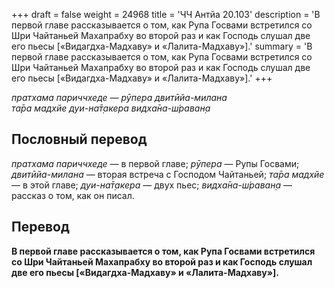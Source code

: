 +++
draft = false
weight = 24968
title = 'ЧЧ Антйа 20.103'
description = 'В первой главе рассказывается о том, как Рупа Госвами встретился со Шри Чайтаньей Махапрабху во второй раз и как Господь слушал две его пьесы [«Видагдха-Мадхаву» и «Лалита-Мадхаву»].'
summary = 'В первой главе рассказывается о том, как Рупа Госвами встретился со Шри Чайтаньей Махапрабху во второй раз и как Господь слушал две его пьесы [«Видагдха-Мадхаву» и «Лалита-Мадхаву»].'
+++

_пратхама париччхеде — рӯпера двитӣйа-милана  
та̄ра мадхйе дуи-на̄т̣акера видха̄на-ш́раван̣а_

## Пословный перевод

_пратхама_ _париччхеде_ — в первой главе; _рӯпера_ — Рупы Госвами; _двитӣйа_\-_милана_ — вторая встреча с Господом Чайтаньей; _та̄ра_ _мадхйе_ — в этой главе; _дуи_\-_на̄т̣акера_ — двух пьес; _видха̄на_\-_ш́раван̣а_ — рассказ о том, как он писал.

## Перевод

**В первой главе рассказывается о том, как Рупа Госвами встретился со Шри Чайтаньей Махапрабху во второй раз и как Господь слушал две его пьесы \[«Видагдха-Мадхаву» и «Лалита-Мадхаву»\].**
